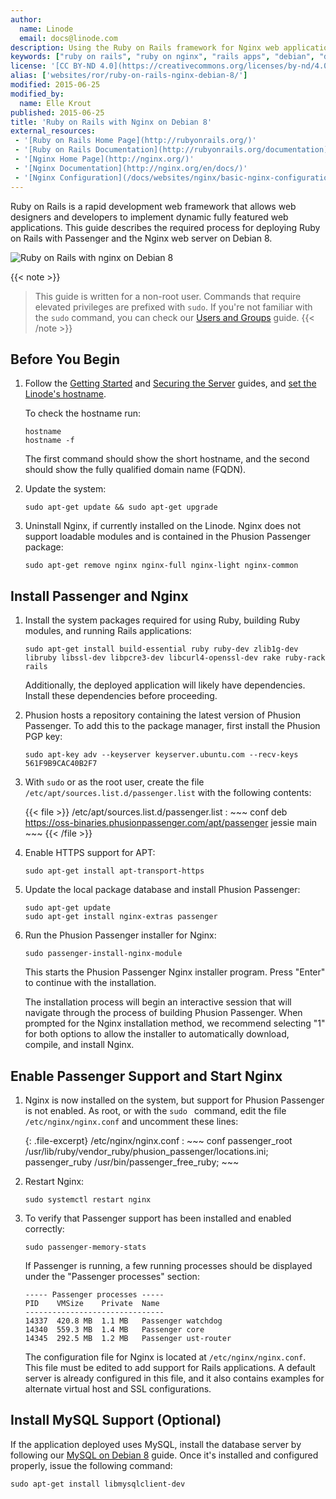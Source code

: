 ```yaml
---
author:
  name: Linode
  email: docs@linode.com
description: Using the Ruby on Rails framework for Nginx web applications on Debian 8
keywords: ["ruby on rails", "ruby on nginx", "rails apps", "debian", "debian 8", " ruby", " nginx"]
license: '[CC BY-ND 4.0](https://creativecommons.org/licenses/by-nd/4.0)'
alias: ['websites/ror/ruby-on-rails-nginx-debian-8/']
modified: 2015-06-25
modified_by:
  name: Elle Krout
published: 2015-06-25
title: 'Ruby on Rails with Nginx on Debian 8'
external_resources:
 - '[Ruby on Rails Home Page](http://rubyonrails.org/)'
 - '[Ruby on Rails Documentation](http://rubyonrails.org/documentation)'
 - '[Nginx Home Page](http://nginx.org/)'
 - '[Nginx Documentation](http://nginx.org/en/docs/)'
 - '[Nginx Configuration](/docs/websites/nginx/basic-nginx-configuration)'
---
```


Ruby on Rails is a rapid development web framework that allows web designers and developers to implement dynamic fully featured web applications. This guide describes the required process for deploying Ruby on Rails with Passenger and the Nginx web server on Debian 8.

![Ruby on Rails with nginx on Debian 8](/docs/assets/ruby_on_rails_with_nginx_debian_8_smg.png "Ruby on Rails with nginx on Debian 8")

{{< note >}}
>
>This guide is written for a non-root user. Commands that require elevated privileges are prefixed with `sudo`. If you're not familiar with the `sudo` command, you can check our [Users and Groups](/docs/tools-reference/linux-users-and-groups) guide.
{{< /note >}}

## Before You Begin

1.  Follow the [Getting Started](/docs/getting-started) and [Securing the Server](/docs/security/securing-your-server) guides, and [set the Linode's hostname](/docs/getting-started#setting-the-hostname).

    To check the hostname run:

        hostname
        hostname -f

    The first command should show the short hostname, and the second should show the fully qualified domain name (FQDN).

2.  Update the system:

        sudo apt-get update && sudo apt-get upgrade

3.  Uninstall Nginx, if currently installed on the Linode. Nginx does not support loadable modules and is contained in the Phusion Passenger package:

        sudo apt-get remove nginx nginx-full nginx-light nginx-common


## Install Passenger and Nginx

1.  Install the system packages required for using Ruby, building Ruby modules, and running Rails applications:

        sudo apt-get install build-essential ruby ruby-dev zlib1g-dev libruby libssl-dev libpcre3-dev libcurl4-openssl-dev rake ruby-rack rails

    Additionally, the deployed application will likely have dependencies. Install these dependencies before proceeding.

2.  Phusion hosts a repository containing the latest version of Phusion Passenger. To add this to the package manager, first install the Phusion PGP key:

        sudo apt-key adv --keyserver keyserver.ubuntu.com --recv-keys 561F9B9CAC40B2F7

3.  With `sudo` or as the root user, create the file `/etc/apt/sources.list.d/passenger.list` with the following contents:

    {{< file >}}
/etc/apt/sources.list.d/passenger.list
    :   ~~~ conf
        deb https://oss-binaries.phusionpassenger.com/apt/passenger jessie main
        ~~~
{{< /file >}}

4.  Enable HTTPS support for APT:

        sudo apt-get install apt-transport-https

5.  Update the local package database and install Phusion Passenger:

        sudo apt-get update
        sudo apt-get install nginx-extras passenger

6.  Run the Phusion Passenger installer for Nginx:

        sudo passenger-install-nginx-module

    This starts the Phusion Passenger Nginx installer program. Press "Enter" to continue with the installation.

    The installation process will begin an interactive session that will navigate through the process of building Phusion Passenger. When prompted for the Nginx installation method, we recommend selecting "1" for both options to allow the installer to automatically download, compile, and install Nginx.


## Enable Passenger Support and Start Nginx

1.  Nginx is now installed on the system, but support for Phusion Passenger is not enabled. As root, or with the `sudo ` command, edit the file `/etc/nginx/nginx.conf` and uncomment these lines:

    {: .file-excerpt}
    /etc/nginx/nginx.conf
    :   ~~~ conf
        passenger_root /usr/lib/ruby/vendor_ruby/phusion_passenger/locations.ini;
        passenger_ruby /usr/bin/passenger_free_ruby;
        ~~~

2.  Restart Nginx:

        sudo systemctl restart nginx

3.  To verify that Passenger support has been installed and enabled correctly:

        sudo passenger-memory-stats

    If Passenger is running, a few running processes should be displayed under the "Passenger processes" section:

        ----- Passenger processes -----
        PID    VMSize    Private  Name
        -------------------------------
        14337  420.8 MB  1.1 MB   Passenger watchdog
        14340  559.3 MB  1.4 MB   Passenger core
        14345  292.5 MB  1.2 MB   Passenger ust-router

    The configuration file for Nginx is located at `/etc/nginx/nginx.conf`. This file must be edited to add support for Rails applications. A default server is already configured in this file, and it also contains examples for alternate virtual host and SSL configurations.


## Install MySQL Support (Optional)

If the application deployed uses MySQL, install the database server by following our [MySQL on Debian 8](/docs/databases/mysql/mysql-relational-databases-debian-8) guide. Once it's installed and configured properly, issue the following command:

    sudo apt-get install libmysqlclient-dev